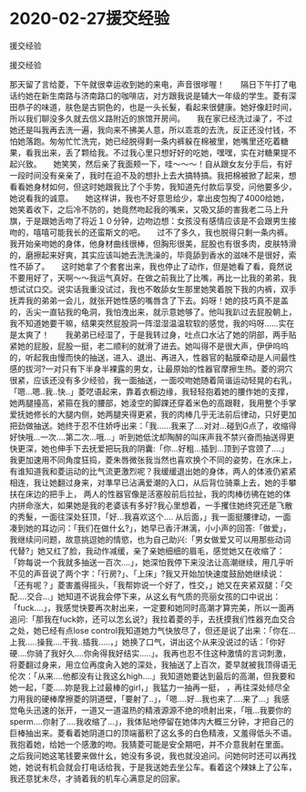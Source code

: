 # 2020-02-27援交经验



援交经验



援交经验


那天留了言给菱，下午就很幸运收到她的来电，声音很嗲喔！　　隔日下午打了电话约她在新生南路与济南路口的咖啡店，对方跟我说是辅大一年级的学生。菱有深田恭子的味道，肤色是古铜色的，也是一头长髮，看起来很健康。她好像赶时间，所以我们聊没多久就去信义路附近的旅馆开房间。　　我在家已经洗过澡了，不过她还是叫我再去洗一遍，我向来不拂美人意，所以乖乖的去洗，反正还没付钱，不怕她落跑。匆匆忙忙洗完，她已经脱得剩一条内裤躲在棉被里，她嘴里还吃着糖果，看我出来，丢了颗给我。不过我心里只想好好的吃她，嘿嘿，实在对糖果提不起兴致。　　她笑笑，然后亲了我面颊一下，哇～～～！自从跟女友分手后，有好一段时间没有亲亲了，我时在迫不及的想扑上去大搞特搞。我把棉被掀了起来，想看看她身材如何，但这时她跟我比了个手势，我知道先付款后享受，问他要多少，她说看我的诚意。　　她这样讲，我也不好意思给少，拿出皮包掏了4000给她，她笑着收下，之后冷不防的，她竟然吻起我的嘴来，又吸又舔的害我老二马上升旗，于是跟她舌吻了将近１０分钟，边吻边想：女孩没有感情应该是不会跟男生接吻的，嘻嘻可能我长的还蛮斯文的吧。　　过不了多久，我也脱得只剩一条内裤。我开始亲吻她的身体，他身材曲线很棒，但胸形很美，屁股也有很多肉，皮肤特滑的，磨擦起来好爽，其实应该叫她去洗洗澡的，毕竟舔到香水的滋味不是很好，索性不舔了。　　这时她拿了个套套出来，我也停止了动作，但是她看了看，竟然说不要用好了，天啊～～我运气真好。在做之前我比了比嘴，再比一比我的弟弟，我想试试口交。说实话我重没试过，我也不敢舔女生那里她笑着脱下我的内裤，双手抚弄我的弟弟一会儿，就张开她性感的嘴唇含了下去。妈呀！她的技巧真不是盖的，舌尖一直钻我的龟洞，我怕洩出来，就示意她够了。他叫我趴过去屁股朝上，我不知道她要干嘛，结果突然屁股洞一阵湿湿温温软软的感觉，我的吗呀……实在是太爽了！　　我弟弟已经湿了，于是我转过身，吐点口水沾了她的阴部，两手贴紧她的屁股，屁股一挺，老二顺利的就滑了进去。她叫得不是很大声，伊伊呜呜的，听起我由慢而快的抽送，进入、退出、再进入，性器官的黏膜牵动是人间最性感的拔河?一对只有下半身半裸露的男女，让最原始的性器官摩擦生热。菱的洞穴很紧，应该还没有多少经验，我一面抽送，一面咬吻她随着简谐运动轻晃的右乳，「嗯...嗯..我..快..」菱呓语起来，靠着衣橱边缘，我轻轻抱着她的腰作她的支撑，她两腿擡高，紧箍在我的腰部，她淩空的脚踝还穿着米色的高跟鞋，我用整个手掌爱抚她修长的大腿内侧，她两腿夹得更紧，我的肉棒几乎无法前后律动，只好更加把劲做抽送。她终于忍不住娇呼出来：「我......我来了....对对...碰到G点了，收缩得好快哦...一次....第二次...哦...」听到她低沈却陶醉的叫床声我不禁兴奋而抽送得更快更深，她也伸手下去抚爱把玩我的阴囊:「你...好粗...插到...顶到子宫颈了....」我更加速用不同角度狂捣，菱朱唇微张我当然也喜欢换个不同的姿势，在水床上，有谁知道我和菱运动的比气流更激烈呢？我缓缓退出她的身体，两人的体液仍紧紧相连，我让她翻过身来，对準早已沾满爱潮的入口，从后背位骑乘上去，她的手攀扶在床边的把手上， 两人的性器官像是活塞般前后拉扯，我的肉棒彷彿在她的体内拼命涨大，如果她是我的老婆该有多好?我心里想着，一手攫住她终究还是飞散的秀髮，一面往深处狂顶，「好...我喜欢这个.... 从后面，」我一面挺腰律动，一面凑到她的耳边问：「我们在做什幺?」，她早已香汗淋漓，小小声的回答:「做爱」，我继续问问题，故意挑逗她的情慾，也为自己助兴:「男女做爱又可以用那些动词代替?」她又红了脸，我动作减缓，亲了亲她细细的眉毛，感觉她又在收缩了：「妳每说一个我就多抽送一百次....」，她深怕我停下来没法让高潮继续，用几乎听不见的声音说了两个字：「行房?」、「上床」?我又开始加快速度鼓励她继续说：「还有呢？」菱害羞得摇头，「我帮妳说一个好了，性交，」她又在夹紧双腿：「交配....交合...」她知道不说我会停下来，从这幺有气质的亮丽女孩的口中说出：「fuck....」，我感觉快要再次射出来，一定要和她同时高潮才算完美，所以一面再追问:「那我在fuck妳，还可以怎幺说?」我拉着菱的手，去抚摸我们性器充血交合之处，她已经有点lose control我知道她力气快放尽了，但还是说了出来：「你在...上我.....操我....干我..插我.....，」她换了口气，讲出这个从来没说过的话：「你好硬....你骑了我好久....你肏得我好结实.....」。我再也忍不住这种激情的言词刺激，将菱翻过身来，用立位再度肏入她的深处，我抽送了上百次，菱早就被我顶得语无伦次：「从来....他都没有让我这幺high....」我知道她要达到最后的高潮，但我要和她一起，「菱.....妳是我上过最棒的girl，」我猛力一抽再一挺， ，再往深处倾尽全力用我的硬棒摩擦菱的阴道壁，「要射了..」，「嗯....好...我也来了....来了...」我感觉龟头迅速的张开，一道又一道温热的精液源源不绝的喷射出来，「哦...我要你的sperm....你射了....我收缩了...」，我体贴地停留在她体内大概三分钟，才把自己的巨棒抽出来。菱看着她阴道口的顶端蓄积了这幺多的白色精液，又羞得低头不语。我抱着她，给她一个感激的吻。我猜菱可能是安全期吧，并不介意我射在里面。　　之后我问她这笔钱要来做什幺，她没有多说，我也就没追问。问她何时还可以再找她，她说有机会就会打电话给我，于是我送她去坐公车。看着这个辣妹上了公车，我还意犹未尽，才骑着我的机车心满意足的回家。
            

